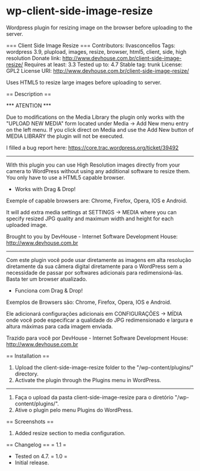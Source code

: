 # wp-client-side-image-resize
Wordpress plugin for resizing image on the browser before uploading to the server.


=== Client Side Image Resize ===
Contributors: llvasconcellos
Tags: wordpress 3.9, plupload, images, resize, browser, html5, client, side, high resolution
Donate link: http://www.devhouse.com.br/client-side-image-resize/
Requires at least: 3.3
Tested up to: 4.7
Stable tag: trunk
License: GPL2
License URI: http://www.devhouse.com.br/client-side-image-resize/

Uses HTML5 to resize large images before uploading to server.

== Description ==

*** ATENTION ***

Due to modifications on the Media Library the plugin only works with the "UPLOAD NEW MEDIA" form located under Media -> Add New menu entry on the left menu. If you click direct on Media and use the Add New button of MEDIA LIBRARY the plugin will not be executed.

I filled a bug report here:
https://core.trac.wordpress.org/ticket/39492



------------------------------------

With this plugin you can use High Resolution images directly from your camera to WordPress without using any additional software to resize them. You only have to use a HTML5 capable browser.

* Works with Drag & Drop!

Exemple of capable browsers are: Chrome, Firefox, Opera, IOS e Android.

It will add extra media settings at SETTINGS -> MEDIA where you can specify resized JPG quality and maximum width and height for each uploaded image. 

Brought to you by DevHouse - Internet Software Development House: http://www.devhouse.com.br

********************************

Com este plugin você pode usar diretamente as imagens em alta resolução diretamente da sua câmera digital diretamente para o WordPress sem a necessidade de passar por softwares adicionais para redimensioná-las. Basta ter um browser atualizado.

* Funciona com Drag & Drop!

Exemplos de Browsers são: Chrome, Firefox, Opera, IOS e Android.

Ele adicionará configurações adicionais em CONFIGURAÇÕES -> MÍDIA onde você pode especificar a qualidade do JPG redimensionado e largura e altura máximas para cada imagem enviada.

Trazido para você por DevHouse - Internet Software Development House: http://www.devhouse.com.br

== Installation ==
1. Upload the client-side-image-resize folder to the "/wp-content/plugins/" directory.
2. Activate the plugin through the Plugins menu in WordPress.

********************************

1. Faça o upload da pasta client-side-image-resize para o diretório "/wp-content/plugins/".
2. Ative o plugin pelo menu Plugins do WordPress.

== Screenshots ==
1. Added resize section to media configuration.

== Changelog ==
= 1.1 =
* Tested on 4.7.
= 1.0 =
* Initial release.
